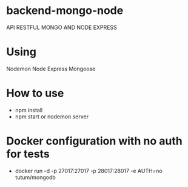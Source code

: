 # backend-mongo-node
API RESTFUL MONGO AND NODE EXPRESS

# Using
Nodemon
Node
Express
Mongoose

# How to use
- npm install
- npm start or nodemon server

# Docker configuration with no auth for tests
- docker run -d -p 27017:27017 -p 28017:28017 -e AUTH=no tutum/mongodb
